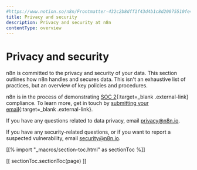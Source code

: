 ```yaml
---
#https://www.notion.so/n8n/Frontmatter-432c2b8dff1f43d4b1c8d20075510fe4
title: Privacy and security
description: Privacy and security at n8n
contentType: overview
---
```

<!-- vale off -->
# Privacy and security

n8n is committed to the privacy and security of your data. This section outlines how n8n handles and secures data. This isn't an exhaustive list of practices, but an overview of key policies and procedures.

n8n is in the process of demonstrating [SOC 2](https://soc2.co.uk/){:target=_blank .external-link} compliance. To learn more, get in touch by [submitting your email](https://n8n-community.typeform.com/to/dMeBAmNE){:target=_blank .external-link}.

If you have any questions related to data privacy, email privacy@n8n.io. 

If you have any security-related questions, or if you want to report a suspected vulnerability, email security@n8n.io.

[[% import "_macros/section-toc.html" as sectionToc %]]

[[ sectionToc.sectionToc(page) ]]

<!-- vale on -->
